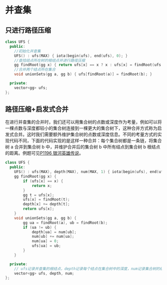 # 并查集

## 只进行路径压缩

```cpp
class UFS {
  public:
    //初始化并查集
    UFS() : ufs(MAX) { iota(begin(ufs), end(ufs), 0); }
    //查找结点所在树的根结点并进行路径压缩
    gg findRoot(gg x) { return ufs[x] == x ? x : ufs[x] = findRoot(ufs[x]); }
    //合并两个结点所在集合
    void unionSets(gg a, gg b) { ufs[findRoot(a)] = findRoot(b); }

  private:
    vector<gg> ufs;
};
```

## 路径压缩+启发式合并

在进行并查集的合并时，我们还可以用集合树的点数或深度作为考量，例如可以将一棵点数与深度都较小的集合树连接到一棵更大的集合树下，这种合并方式称为启发式合并。这时我们需要额外维护集合树的点数或深度信息。不同的考量方式的实现代码不同，下面的代码实现的是这样一种合并：每个集合树都是一条链，将集合树 a 合并到集合树 b 中，并维护合并后的集合树 b 中所有结点到集合树 b 根结点的距离。例题可见[P1196 银河英雄传说](https://www.luogu.com.cn/problem/P1196)。

```cpp
class UFS {
  public:
    UFS() : ufs(MAX), depth(MAX), num(MAX, 1) { iota(begin(ufs), end(ufs), 0); }
    gg findRoot(gg x) {
        if (ufs[x] == x) {
            return x;
        }
        gg t = ufs[x];
        ufs[x] = findRoot(t);
        depth[x] += depth[t];
        return ufs[x];
    }
    void unionSets(gg a, gg b) {
        gg ua = findRoot(a), ub = findRoot(b);
        if (ua != ub) {
            depth[ua] = num[ub];
            num[ub] += num[ua];
            num[ua] = 0;
            ufs[ua] = ub;
        }
    }

  private:
    // ufs记录并查集的根结点，depth记录每个结点在集合树中的深度，num记录集合树的结点个数
    vector<gg> ufs, depth, num;
};
```